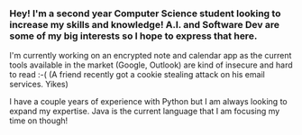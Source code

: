 ### Hey! I'm a second year Computer Science student looking to increase my skills and knowledge! A.I. and Software Dev are some of my big interests so I hope to express that here.

I'm currently working on an encrypted note and calendar app as the current tools available in the market (Google, Outlook) are kind of insecure and hard to read :-(
(A friend recently got a cookie stealing attack on his email services. Yikes)

I have a couple years of experience with Python but I am always looking to expand my expertise. Java is the current language that I am focusing my time on though!


<!--
**VChyperion/VChyperion** is a ✨ _special_ ✨ repository because its `README.md` (this file) appears on your GitHub profile.

Here are some ideas to get you started:

- 🔭 I’m currently working on ...
- 🌱 I’m currently learning ...
- 👯 I’m looking to collaborate on ...
- 🤔 I’m looking for help with ...
- 💬 Ask me about ...
- 📫 How to reach me: ...
- 😄 Pronouns: ...
- ⚡ Fun fact: ...
-->
